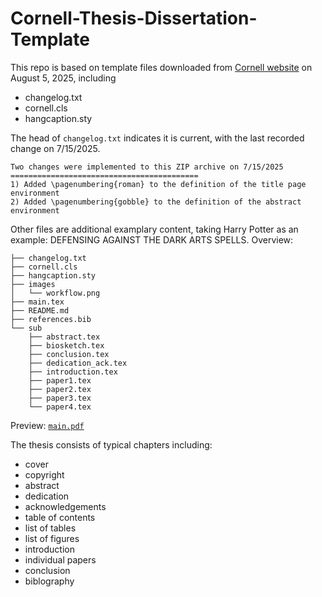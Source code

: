 # Cornell-Thesis-Dissertation-Template

This repo is based on template files downloaded from [Cornell website](https://gradschool.cornell.edu/academic-progress/degrees-fields/research-degree-requirements/thesis-dissertation/templates/) on August 5, 2025, including
- changelog.txt
- cornell.cls
- hangcaption.sty


The head of `changelog.txt` indicates it is current, with the last recorded change on 7/15/2025.

```
Two changes were implemented to this ZIP archive on 7/15/2025
==========================================
1) Added \pagenumbering{roman} to the definition of the title page environment
2) Added \pagenumbering{gobble} to the definition of the abstract environment
```


Other files are additional examplary content, taking Harry Potter as an example: DEFENSING AGAINST THE DARK ARTS SPELLS. Overview:
```
├── changelog.txt
├── cornell.cls
├── hangcaption.sty
├── images
│   └── workflow.png
├── main.tex
├── README.md
├── references.bib
└── sub
    ├── abstract.tex
    ├── biosketch.tex
    ├── conclusion.tex
    ├── dedication_ack.tex
    ├── introduction.tex
    ├── paper1.tex
    ├── paper2.tex
    ├── paper3.tex
    └── paper4.tex
```

Preview: [`main.pdf`](https://github.com/lydhr/Cornell-Thesis-Dissertation-Template/tree/main/main.pdf)


The thesis consists of typical chapters including:
- cover
- copyright
- abstract
- dedication
- acknowledgements
- table of contents
- list of tables
- list of figures
- introduction
- individual papers
- conclusion
- biblography
